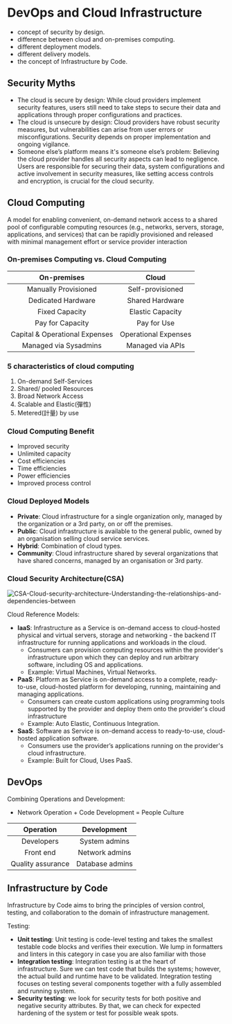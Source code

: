 # DevOps and Cloud Infrastructure
- concept of security by design.
- difference between cloud and on-premises computing. 
- different deployment models. 
- different delivery models. 
- the concept of Infrastructure by Code.
## Security Myths 
- The cloud is secure by design: While cloud providers implement security features, users still need to take steps to secure their data and applications through proper configurations and practices.
- The cloud is unsecure by design: Cloud providers have robust security measures, but vulnerabilities can arise from user errors or misconfigurations. Security depends on proper implementation and ongoing vigilance.
- Someone else’s platform means it's someone else’s problem: Believing the cloud provider handles all security aspects can lead to negligence. Users are responsible for securing their data, system configurations and active involvement in security measures, like setting access controls and encryption, is crucial for the cloud security.
## Cloud Computing
A model for enabling convenient, on-demand network access to a shared pool of configurable computing resources (e.g., networks, servers, storage, applications, and services) that can be rapidly provisioned and released with minimal management effort or service provider interaction

### On-premises Computing vs. Cloud Computing
  
| On-premises | Cloud |
| :----:| :----: |
| Manually Provisioned | Self-provisioned |
| Dedicated Hardware | Shared Hardware |
| Fixed Capacity | Elastic Capacity |
| Pay for Capacity  | Pay for Use |
| Capital & Operational Expenses | Operational Expenses |
| Managed via Sysadmins | Managed via APIs |

### 5 characteristics of cloud computing
1. On-demand Self-Services
2. Shared/ pooled Resources
3. Broad Network Access
4. Scalable and Elastic(彈性)
5. Metered(計量) by use

### Cloud Computing Benefit
- Improved security
- Unlimited capacity
- Cost efficiencies
- Time efficiencies
- Power efficiencies
- Improved process control

### Cloud Deployed Models
- **Private**: Cloud infrastructure for a single organization only, managed by the organization or a 3rd party, on or off the premises. 
- **Public**: Cloud infrastructure is available to the general public, owned by an organisation selling cloud service services.  
- **Hybrid**: Combination of cloud types. 
- **Community**: Cloud infrastructure shared by several organizations that have shared concerns, managed by an organisation or 3rd party. 

### Cloud Security Architecture(CSA) 
![CSA-Cloud-security-architecture-Understanding-the-relationships-and-dependencies-between](https://github.com/ylai06/Web_security/assets/108776748/5d1a70d9-6116-43b9-b93d-4e45ed8804e7)

Cloud Reference Models:
- **IaaS**: Infrastructure as a Service is on-demand access to cloud-hosted physical and virtual servers, storage and networking - the backend IT infrastructure for running applications and workloads in the cloud.
  - Consumers can provision computing resources within the provider's infrastructure upon which they can deploy and run arbitrary software, including OS and applications.
  - Example: Virtual Machines, Virtual Networks.
- **PaaS**: Platform as Service is on-demand access to a complete, ready-to-use, cloud-hosted platform for developing, running, maintaining and managing applications.
  - Consumers can create custom applications using programming tools supported by the provider and deploy them onto the provider's cloud infrastructure
  - Example: Auto Elastic, Continuous Integration.
- **SaaS**: Software as Service is on-demand access to ready-to-use, cloud-hosted application software.
  - Consumers use the provider’s applications running on the provider's cloud infrastructure.
  - Example: Built for Cloud, Uses PaaS.
 
## DevOps
Combining Operations and Development:
- Network Operation + Code Development = People Culture

| Operation | Development |
| :----:| :----: |
| Developers | System admins |
| Front end | Network admins |
| Quality assurance | Database admins |


## Infrastructure by Code
Infrastructure by Code aims to bring the principles of version control, testing, and collaboration to the domain of infrastructure management.

Testing:
- **Unit testing**: Unit testing is code-level testing and takes the smallest testable code blocks and verifies their execution. We lump in formatters and linters in this category in case you are also familiar with those
- **Integration testing**: Integration testing is at the heart of infrastructure. Sure we can test code that builds the systems; however, the actual build and runtime have to be validated. Integration testing focuses on testing several components together with a fully assembled and running system.
- **Security testing**: we look for security tests for both positive and negative security attributes. By that, we can check for expected hardening of the system or test for possible weak spots.

  

  



